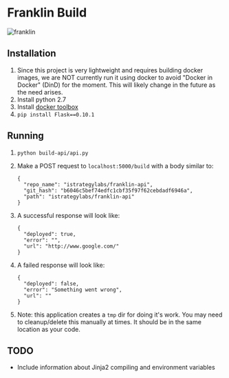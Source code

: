 # Franklin Build

![franklin](https://upload.wikimedia.org/wikipedia/en/c/c5/Bob_the_builder.jpg)

## Installation

1. Since this project is very lightweight and requires building docker images,
   we are NOT currently run it using docker to avoid "Docker in Docker" (DinD) 
   for the moment. This will likely change in the future as the need arises. 
1. Install python 2.7
1. Install [docker toolbox](https://www.docker.com/toolbox)
1. `pip install Flask==0.10.1`

## Running
1. `python build-api/api.py`
1. Make a POST request to `localhost:5000/build` with a body similar to: 

    ```
    {
      "repo_name": "istrategylabs/franklin-api",
      "git_hash": "b6046c5bef74edfc1cbf35f97f62cebdadf6946a",
      "path": "istrategylabs/franklin-api"
    }
    ```
1. A successful response will look like:

    ```
    { 
      "deployed": true, 
      "error": "", 
      "url": "http://www.google.com/" 
    }
    ```

1. A failed response will look like:

    ```
    { 
      "deployed": false, 
      "error": "Something went wrong", 
      "url": "" 
    }
    ```

1. Note: this application creates a `tmp` dir for doing it's work. You may need
   to cleanup/delete this manually at times. It should be in the same location
   as your code.

## TODO

- Include information about Jinja2 compiling and environment variables
